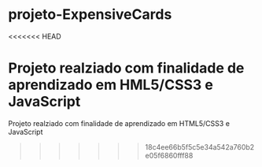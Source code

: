 # projeto-ExpensiveCards
<<<<<<< HEAD

 Projeto realziado com finalidade de aprendizado em HML5/CSS3 e JavaScript
=======
 Projeto realziado com finalidade de  aprendizado em HTML5/CSS3 e JavaScript
>>>>>>> 18c4ee66b5f5c5e34a542a760b2e05f6860fff88

